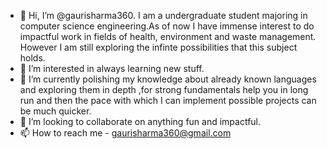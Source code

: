 - 👋 Hi, I’m @gaurisharma360.
I am a undergraduate student majoring in computer science engineering.As of now I have immense interest to do impactful work in fields of health, environment and waste management.
However I am still exploring the infinte possibilities that this subject holds.
- 👀 I’m interested in always learning new stuff. 
- 🌱 I’m currently polishing my knowledge about already known languages and exploring them in depth ,for strong fundamentals help you in long run and then the pace with which I can implement possible projects can be much quicker.
- 💞️ I’m looking to collaborate on anything fun and impactful.
- 📫 How to reach me - gaurisharma360@gmail.com


<!---
gaurisharma360/gaurisharma360 is a ✨ special ✨ repository because its `README.md` (this file) appears on your GitHub profile.
You can click the Preview link to take a look at your changes.
--->
